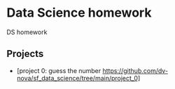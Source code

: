 # Data Science homework
DS homework

## Projects

* [project 0: guess the number https://github.com/dv-nova/sf_data_science/tree/main/project_0]
